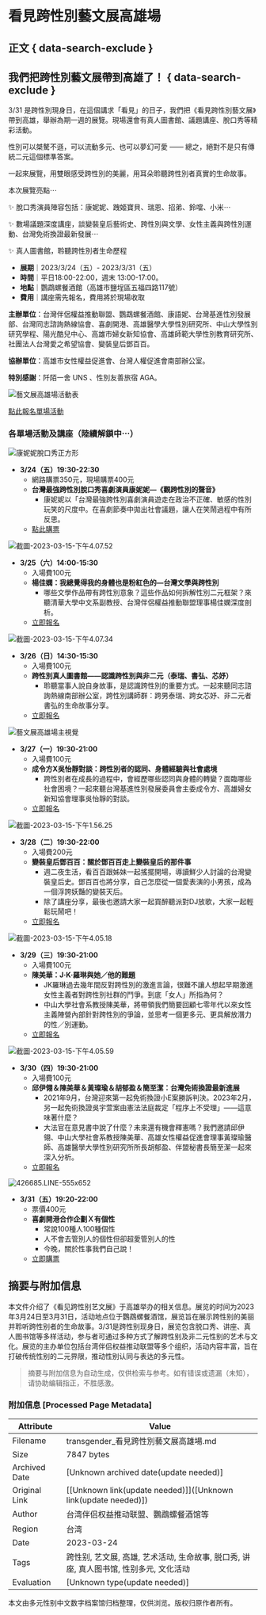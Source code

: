 # 看見跨性別藝文展高雄場

## 正文 { data-search-exclude }


## 我們把跨性別藝文展帶到高雄了！ { data-search-exclude }

3/31 是跨性別現身日，在這個講求「看見」的日子，我們把《看見跨性別藝文展》帶到高雄，舉辦為期一週的展覽。現場還會有真人圖書館、議題講座、脫口秀等精彩活動。

性別可以桀驁不遜，可以流動多元、也可以夢幻可愛 —— 總之，絕對不是只有傳統二元這個標準答案。

一起來展覽，用雙眼感受跨性別的美麗，用耳朵聆聽跨性別者真實的生命故事。

本次展覽亮點⋯

✨ 脫口秀演員陣容包括：康妮妮、跩姬寶貝、瑞恩、招弟、鈴噹、小米⋯

✨ 數場議題深度講座，談變裝皇后藝術史、跨性別與文學、女性主義與跨性別運動、台灣免術換證最新發展⋯

✨ 真人圖書館，聆聽跨性別者生命歷程

- **展期**｜2023/3/24（五）- 2023/3/31（五）
- **時間**｜平日18:00-22:00，週末 13:00-17:00。
- **地點**｜鸚鵡螺餐酒館（高雄市鹽埕區五福四路117號）
- **費用**｜講座需先報名，費用將於現場收取

**主辦單位**：台灣伴侶權益推動聯盟、鸚鵡螺餐酒館、康語妮、台灣基進性別發展部、台灣同志諮詢熱線協會、喜劇開港、高雄醫學大學性別研究所、中山大學性別研究學程、陽光酷兒中心、高雄市婦女新知協會、高雄師範大學性別教育研究所、社團法人台灣愛之希望協會、變裝皇后鄧百百。

**協辦單位**：高雄市女性權益促進會、台灣人權促進會南部辦公室。

**特別感謝**：阡陌一舍 UNS 、性別友善旅宿 AGA。

![藝文展高雄場活動表](https://sp-ao.shortpixel.ai/client/to_webp,q_glossy,ret_img/https://transgender.tapcpr.org/wp-content/uploads/brizy/imgs/藝文展高雄場活動表-09-2-495x647x0x3x495x641x1677927552.png)

[點此報名單場活動](https://forms.gle/zySGfAN4HRh3XZcJ6)

### 各單場活動及講座（陸續解鎖中⋯）

![康妮妮脫口秀正方形](https://sp-ao.shortpixel.ai/client/to_webp,q_glossy,ret_img/https://transgender.tapcpr.org/wp-content/uploads/brizy/imgs/康妮妮脫口秀正方形-07-360x352x0x7x360x338x1677422938.png)

- **3/24（五）19:30-22:30**
  - 網路購票350元，現場購票400元
  - **台灣最強跨性別脫口秀喜劇演員康妮妮—《觀跨性別的聲音》**
    - 康妮妮以「台灣最強跨性別喜劇演員遊走在政治不正確、敏感的性別玩笑的尺度中。在喜劇節奏中拋出社會議題，讓人在笑鬧過程中有所反思。
  - [點此購票](https://www.accupass.com/event/2303030759338581272150?utm_source=ios_accupass&utm_medium=share_2010141637388926871610&utm_campaign=accu_e)

![截圖-2023-03-15-下午4.07.52](https://sp-ao.shortpixel.ai/client/to_webp,q_glossy,ret_img/https://transgender.tapcpr.org/wp-content/uploads/brizy/imgs/截圖-2023-03-15-午後4.07.52-360x359x0x0x360x337x1678867757.png)

- **3/25（六）14:00-15:30**
  - 入場費100元
  - **楊佳嫻：我總覺得我的身體也是粉紅色的—台灣文學與跨性別**
    - 哪些文學作品帶有跨性別意象？這些作品如何拆解性別二元框架？來聽清華大學中文系副教授、台灣伴侶權益推動聯盟理事楊佳嫻深度剖析。
  - [立即報名](https://forms.gle/zySGfAN4HRh3XZcJ6)

![截圖-2023-03-15-下午4.07.34](https://sp-ao.shortpixel.ai/client/to_webp,q_glossy,ret_img/https://transgender.tapcpr.org/wp-content/uploads/brizy/imgs/截圖-2023-03-15-午後4.07.34-361x361x0x0x361x336x1678867794.png)

- **3/26（日）14:30-15:30**
  - 入場費100元
  - **跨性別真人圖書館——認識跨性別與非二元（泰瑞、書弘、芯妤）**
    - 聆聽當事人說自身故事，是認識跨性別的重要方式。一起來聽同志諮詢熱線南部辦公室，跨性別講師群：跨男泰瑞、跨女芯妤、非二元者書弘的生命故事分享。
  - [立即報名](https://forms.gle/zySGfAN4HRh3XZcJ6)

![藝文展高雄場主視覺](https://sp-ao.shortpixel.ai/client/to_webp,q_glossy,ret_img/https://transgender.tapcpr.org/wp-content/uploads/brizy/imgs/藝文展高雄場主視覺-05-360x422x0x34x360x355x1677927650.png)

- **3/27（一）19:30-21:00**
  - 入場費100元
  - **成令方X吳怡靜對談：跨性別者的認同、身體經驗與社會處境**
    - 跨性別者在成長的過程中，會經歷哪些認同與身體的轉變？面臨哪些社會困境？一起來聽台灣基進性別發展委員會主委成令方、高雄婦女新知協會理事吳怡靜的對談。
  - [立即報名](https://forms.gle/zySGfAN4HRh3XZcJ6)

![截圖-2023-03-15-下午1.56.25](https://sp-ao.shortpixel.ai/client/to_webp,q_glossy,ret_img/https://transgender.tapcpr.org/wp-content/uploads/brizy/imgs/截圖-2023-03-15-午後1.56.25-360x366x0x7x360x352x1678867479.png)

- **3/28（二）19:30-22:00**
  - 入場費200元
  - **變裝皇后鄧百百：關於鄧百百走上變裝皇后的那件事**
    - 週二夜生活，看百百跟姊妹一起搖擺開場，導讀鮮少人討論的台灣變裝皇后史。鄧百百也將分享，自己怎麼從一個愛表演的小男孩，成為一個浮誇妖豔的變裝天后。
    - 除了講座分享，最後也邀請大家一起買醉聽派對DJ放歌，大家一起輕鬆玩鬧吧！
  - [立即報名](https://forms.gle/zySGfAN4HRh3XZcJ6)

![截圖-2023-03-15-下午4.05.18](https://sp-ao.shortpixel.ai/client/to_webp,q_glossy,ret_img/https://transgender.tapcpr.org/wp-content/uploads/brizy/imgs/截圖-2023-03-15-午後4.05.18-361x365x0x7x361x351x1678867534.png)

- **3/29（三）19:30-21:00**
  - 入場費100元
  - **陳美華：J·K·羅琳與她／他的難題**
    - JK羅琳過去幾年間反對跨性別的激進言論，很難不讓人想起早期激進女性主義者對跨性別社群的鬥爭。到底「女人」所指為何？
    - 中山大學社會系教授陳美華，將帶領我們簡要回顧七零年代以來女性主義陣營內部針對跨性別的爭論，並思考一個更多元、更具解放潛力的性／別運動。
  - [立即報名](https://forms.gle/zySGfAN4HRh3XZcJ6)

![截圖-2023-03-15-下午4.05.59](https://sp-ao.shortpixel.ai/client/to_webp,q_glossy,ret_img/https://transgender.tapcpr.org/wp-content/uploads/brizy/imgs/截圖-2023-03-15-午後4.05.59-555x552x0x11x555x530x1678867578.png)

- **3/30（四）19:30-21:00**
  - 入場費100元
  - **邱伊翎＆陳美華＆黃璨瑜＆胡郁盈＆簡至潔：台灣免術換證最新進展**
    - 2021年9月，台灣迎來第一起免術換證小E案勝訴判決。2023年2月，另一起免術換證吳宇萱案由憲法法庭裁定「程序上不受理」——這意味著什麼？
    - 大法官在意見書中說了什麼？未來還有機會釋憲嗎？我們邀請邱伊翎、中山大學社會系教授陳美華、高雄女性權益促進會理事黃璨瑜醫師、高雄醫學大學性別研究所所長胡郁盈、伴盟秘書長簡至潔一起來深入分析。
  - [立即報名](https://forms.gle/zySGfAN4HRh3XZcJ6)

![426685.LINE-555x652](https://sp-ao.shortpixel.ai/client/to_webp,q_glossy,ret_img/https://transgender.tapcpr.org/wp-content/uploads/brizy/imgs/426685.LINE_-555x652x0x7x555x534x1678867884.png)

- **3/31（五）19:20-22:00**
  - 票價400元
  - **喜劇開港合作企劃Ｘ有個性**
    - 常說100種人100種個性
    - 人不會去管別人的個性但卻超愛管別人的性
    - 今晚，關於性事我們自己說！
  - [立即購票](https://www.accupass.com/event/2303121552097067064860?utm_source=ios_accupass&utm_medium=share_2010141637388926871610&utm_campaign=accu_e)
<!-- tcd_original_link https://transgender.tapcpr.org/%E7%9C%8B%E8%A6%8B%E8%B7%A8%E6%80%A7%E5%88%A5%E8%97%9D%E6%96%87%E5%B1%95%E9%AB%98%E9%9B%84%E5%A0%B4 -->


## 摘要与附加信息

<!-- tcd_abstract -->
本文件介绍了《看见跨性别艺文展》于高雄举办的相关信息。展览的时间为2023年3月24日至3月31日，活动地点位于鸚鵡螺餐酒馆，展览旨在展示跨性别的美丽并聆听跨性别者的生命故事。3/31是跨性别现身日，展览包含脱口秀、讲座、真人图书馆等多样活动，参与者可通过多种方式了解跨性别及非二元性别的艺术与文化。展览的主办单位包括台湾伴侣权益推动联盟等多个组织，活动内容丰富，旨在打破传统性别的二元界限，推动性别认同与表达的多元性。
<!-- tcd_abstract_end -->

> 摘要与附加信息为自动生成，仅供检索与参考。如有错误或遗漏（未知），请协助编辑指正，不胜感激。

### 附加信息 [Processed Page Metadata]

| Attribute       | Value                                  |
|-----------------|----------------------------------------|
| Filename        | transgender_看見跨性別藝文展高雄場.md                             |
| Size            | 7847 bytes                           |
| Archived Date   | [Unknown archived date(update needed)]                             |
| Original Link   | [[Unknown link(update needed)]]([Unknown link(update needed)])                       |
| Author          | 台湾伴侣权益推动联盟、鸚鵡螺餐酒馆等                               |
| Region          | 台湾                               |
| Date            | 2023-03-24                                 |
| Tags            | 跨性别, 艺文展, 高雄, 艺术活动, 生命故事, 脱口秀, 讲座, 真人图书馆, 性别多元, 文化活动                                 |
| Evaluation            | [Unknown type(update needed)]                                 |
<!-- tcd_table_end -->

本文由多元性别中文数字档案馆归档整理，仅供浏览。版权归原作者所有。
